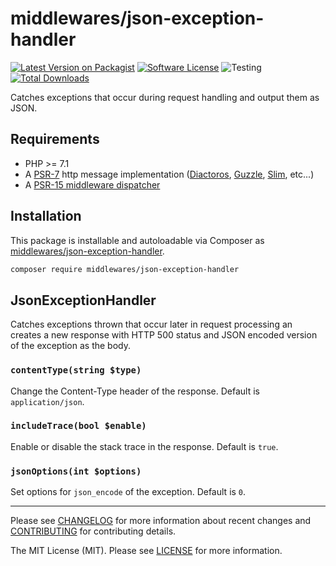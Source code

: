 # middlewares/json-exception-handler

[![Latest Version on Packagist][ico-version]][link-packagist]
[![Software License][ico-license]](LICENSE)
![Testing][ico-ga]
[![Total Downloads][ico-downloads]][link-downloads]

Catches exceptions that occur during request handling and output them as JSON.

## Requirements

* PHP >= 7.1
* A [PSR-7](https://packagist.org/providers/psr/http-message-implementation) http message implementation ([Diactoros](https://github.com/zendframework/zend-diactoros), [Guzzle](https://github.com/guzzle/psr7), [Slim](https://github.com/slimphp/Slim), etc...)
* A [PSR-15 middleware dispatcher](https://github.com/middlewares/awesome-psr15-middlewares#dispatcher)

## Installation

This package is installable and autoloadable via Composer as [middlewares/json-exception-handler](https://packagist.org/packages/middlewares/json-exception-handler).

```sh
composer require middlewares/json-exception-handler
```

## JsonExceptionHandler

Catches exceptions thrown that occur later in request processing an creates a new response with HTTP 500 status and JSON encoded version of the exception as the body.

### `contentType(string $type)`

Change the Content-Type header of the response. Default is `application/json`.

### `includeTrace(bool $enable)`

Enable or disable the stack trace in the response. Default is `true`.

### `jsonOptions(int $options)`

Set options for `json_encode` of the exception. Default is `0`.

---

Please see [CHANGELOG](CHANGELOG.md) for more information about recent changes and [CONTRIBUTING](CONTRIBUTING.md) for contributing details.

The MIT License (MIT). Please see [LICENSE](LICENSE) for more information.

[ico-version]: https://img.shields.io/packagist/v/middlewares/json-exception-handler.svg?style=flat-square
[ico-license]: https://img.shields.io/badge/license-MIT-brightgreen.svg?style=flat-square
[ico-ga]: https://github.com/middlewares/json-exception-handler/workflows/testing/badge.svg
[ico-downloads]: https://img.shields.io/packagist/dt/middlewares/json-exception-handler.svg?style=flat-square

[link-packagist]: https://packagist.org/packages/middlewares/json-exception-handler
[link-scrutinizer]: https://scrutinizer-ci.com/g/middlewares/json-exception-handler
[link-downloads]: https://packagist.org/packages/middlewares/json-exception-handler

